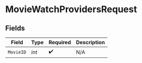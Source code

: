 # MovieWatchProvidersRequest


## Fields

| Field              | Type               | Required           | Description        |
| ------------------ | ------------------ | ------------------ | ------------------ |
| `MovieID`          | *int*              | :heavy_check_mark: | N/A                |
